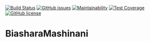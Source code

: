 [![Build Status](https://travis-ci.org/Simbadeveloper/BiasharaMashinani.io.svg?branch=master)](https://travis-ci.org/Simbadeveloper/BiasharaMashinani.io)
[![GitHub issues](https://img.shields.io/github/issues/Simbadeveloper/BiasharaMashinani.io.svg)](https://github.com/Simbadeveloper/BiasharaMashinani.io/issues)
[![Maintainability](https://api.codeclimate.com/v1/badges/ec852e2213ba2936f3f2/maintainability)](https://codeclimate.com/github/Simbadeveloper/BiasharaMashinani.io/maintainability)
[![Test Coverage](https://api.codeclimate.com/v1/badges/ec852e2213ba2936f3f2/test_coverage)](https://codeclimate.com/github/Simbadeveloper/BiasharaMashinani.io/test_coverage)
[![GitHub license](https://img.shields.io/github/license/Simbadeveloper/BiasharaMashinani.io.svg)](https://github.com/Simbadeveloper/BiasharaMashinani.io/blob/master/LICENSE)



# BiasharaMashinani
